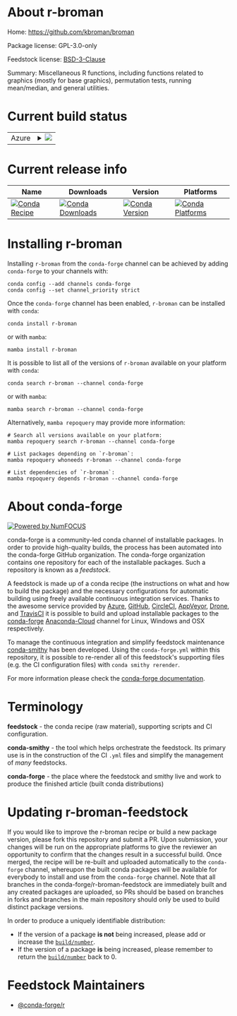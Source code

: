 About r-broman
==============

Home: https://github.com/kbroman/broman

Package license: GPL-3.0-only

Feedstock license: [BSD-3-Clause](https://github.com/conda-forge/r-broman-feedstock/blob/main/LICENSE.txt)

Summary: Miscellaneous R functions, including functions related to graphics (mostly for base graphics), permutation tests, running mean/median, and general utilities.

Current build status
====================


<table>
    
  <tr>
    <td>Azure</td>
    <td>
      <details>
        <summary>
          <a href="https://dev.azure.com/conda-forge/feedstock-builds/_build/latest?definitionId=17231&branchName=main">
            <img src="https://dev.azure.com/conda-forge/feedstock-builds/_apis/build/status/r-broman-feedstock?branchName=main">
          </a>
        </summary>
        <table>
          <thead><tr><th>Variant</th><th>Status</th></tr></thead>
          <tbody><tr>
              <td>linux_64_r_base4.0</td>
              <td>
                <a href="https://dev.azure.com/conda-forge/feedstock-builds/_build/latest?definitionId=17231&branchName=main">
                  <img src="https://dev.azure.com/conda-forge/feedstock-builds/_apis/build/status/r-broman-feedstock?branchName=main&jobName=linux&configuration=linux_64_r_base4.0" alt="variant">
                </a>
              </td>
            </tr><tr>
              <td>linux_64_r_base4.1</td>
              <td>
                <a href="https://dev.azure.com/conda-forge/feedstock-builds/_build/latest?definitionId=17231&branchName=main">
                  <img src="https://dev.azure.com/conda-forge/feedstock-builds/_apis/build/status/r-broman-feedstock?branchName=main&jobName=linux&configuration=linux_64_r_base4.1" alt="variant">
                </a>
              </td>
            </tr><tr>
              <td>osx_64_r_base4.0</td>
              <td>
                <a href="https://dev.azure.com/conda-forge/feedstock-builds/_build/latest?definitionId=17231&branchName=main">
                  <img src="https://dev.azure.com/conda-forge/feedstock-builds/_apis/build/status/r-broman-feedstock?branchName=main&jobName=osx&configuration=osx_64_r_base4.0" alt="variant">
                </a>
              </td>
            </tr><tr>
              <td>osx_64_r_base4.1</td>
              <td>
                <a href="https://dev.azure.com/conda-forge/feedstock-builds/_build/latest?definitionId=17231&branchName=main">
                  <img src="https://dev.azure.com/conda-forge/feedstock-builds/_apis/build/status/r-broman-feedstock?branchName=main&jobName=osx&configuration=osx_64_r_base4.1" alt="variant">
                </a>
              </td>
            </tr><tr>
              <td>win_64_r_base4.0</td>
              <td>
                <a href="https://dev.azure.com/conda-forge/feedstock-builds/_build/latest?definitionId=17231&branchName=main">
                  <img src="https://dev.azure.com/conda-forge/feedstock-builds/_apis/build/status/r-broman-feedstock?branchName=main&jobName=win&configuration=win_64_r_base4.0" alt="variant">
                </a>
              </td>
            </tr><tr>
              <td>win_64_r_base4.1</td>
              <td>
                <a href="https://dev.azure.com/conda-forge/feedstock-builds/_build/latest?definitionId=17231&branchName=main">
                  <img src="https://dev.azure.com/conda-forge/feedstock-builds/_apis/build/status/r-broman-feedstock?branchName=main&jobName=win&configuration=win_64_r_base4.1" alt="variant">
                </a>
              </td>
            </tr>
          </tbody>
        </table>
      </details>
    </td>
  </tr>
</table>

Current release info
====================

| Name | Downloads | Version | Platforms |
| --- | --- | --- | --- |
| [![Conda Recipe](https://img.shields.io/badge/recipe-r--broman-green.svg)](https://anaconda.org/conda-forge/r-broman) | [![Conda Downloads](https://img.shields.io/conda/dn/conda-forge/r-broman.svg)](https://anaconda.org/conda-forge/r-broman) | [![Conda Version](https://img.shields.io/conda/vn/conda-forge/r-broman.svg)](https://anaconda.org/conda-forge/r-broman) | [![Conda Platforms](https://img.shields.io/conda/pn/conda-forge/r-broman.svg)](https://anaconda.org/conda-forge/r-broman) |

Installing r-broman
===================

Installing `r-broman` from the `conda-forge` channel can be achieved by adding `conda-forge` to your channels with:

```
conda config --add channels conda-forge
conda config --set channel_priority strict
```

Once the `conda-forge` channel has been enabled, `r-broman` can be installed with `conda`:

```
conda install r-broman
```

or with `mamba`:

```
mamba install r-broman
```

It is possible to list all of the versions of `r-broman` available on your platform with `conda`:

```
conda search r-broman --channel conda-forge
```

or with `mamba`:

```
mamba search r-broman --channel conda-forge
```

Alternatively, `mamba repoquery` may provide more information:

```
# Search all versions available on your platform:
mamba repoquery search r-broman --channel conda-forge

# List packages depending on `r-broman`:
mamba repoquery whoneeds r-broman --channel conda-forge

# List dependencies of `r-broman`:
mamba repoquery depends r-broman --channel conda-forge
```


About conda-forge
=================

[![Powered by
NumFOCUS](https://img.shields.io/badge/powered%20by-NumFOCUS-orange.svg?style=flat&colorA=E1523D&colorB=007D8A)](https://numfocus.org)

conda-forge is a community-led conda channel of installable packages.
In order to provide high-quality builds, the process has been automated into the
conda-forge GitHub organization. The conda-forge organization contains one repository
for each of the installable packages. Such a repository is known as a *feedstock*.

A feedstock is made up of a conda recipe (the instructions on what and how to build
the package) and the necessary configurations for automatic building using freely
available continuous integration services. Thanks to the awesome service provided by
[Azure](https://azure.microsoft.com/en-us/services/devops/), [GitHub](https://github.com/),
[CircleCI](https://circleci.com/), [AppVeyor](https://www.appveyor.com/),
[Drone](https://cloud.drone.io/welcome), and [TravisCI](https://travis-ci.com/)
it is possible to build and upload installable packages to the
[conda-forge](https://anaconda.org/conda-forge) [Anaconda-Cloud](https://anaconda.org/)
channel for Linux, Windows and OSX respectively.

To manage the continuous integration and simplify feedstock maintenance
[conda-smithy](https://github.com/conda-forge/conda-smithy) has been developed.
Using the ``conda-forge.yml`` within this repository, it is possible to re-render all of
this feedstock's supporting files (e.g. the CI configuration files) with ``conda smithy rerender``.

For more information please check the [conda-forge documentation](https://conda-forge.org/docs/).

Terminology
===========

**feedstock** - the conda recipe (raw material), supporting scripts and CI configuration.

**conda-smithy** - the tool which helps orchestrate the feedstock.
                   Its primary use is in the construction of the CI ``.yml`` files
                   and simplify the management of *many* feedstocks.

**conda-forge** - the place where the feedstock and smithy live and work to
                  produce the finished article (built conda distributions)


Updating r-broman-feedstock
===========================

If you would like to improve the r-broman recipe or build a new
package version, please fork this repository and submit a PR. Upon submission,
your changes will be run on the appropriate platforms to give the reviewer an
opportunity to confirm that the changes result in a successful build. Once
merged, the recipe will be re-built and uploaded automatically to the
`conda-forge` channel, whereupon the built conda packages will be available for
everybody to install and use from the `conda-forge` channel.
Note that all branches in the conda-forge/r-broman-feedstock are
immediately built and any created packages are uploaded, so PRs should be based
on branches in forks and branches in the main repository should only be used to
build distinct package versions.

In order to produce a uniquely identifiable distribution:
 * If the version of a package **is not** being increased, please add or increase
   the [``build/number``](https://docs.conda.io/projects/conda-build/en/latest/resources/define-metadata.html#build-number-and-string).
 * If the version of a package **is** being increased, please remember to return
   the [``build/number``](https://docs.conda.io/projects/conda-build/en/latest/resources/define-metadata.html#build-number-and-string)
   back to 0.

Feedstock Maintainers
=====================

* [@conda-forge/r](https://github.com/conda-forge/r/)


